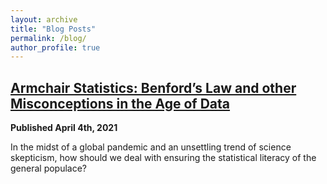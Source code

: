 ```yaml
---
layout: archive
title: "Blog Posts"
permalink: /blog/
author_profile: true
---
```


## <a href="https://www.triplehelixcmu.org/other/armchair-statistics" target="_blank">Armchair Statistics: Benford’s Law and other Misconceptions in the Age of Data</a>

**Published April 4th, 2021**

In the midst of a global pandemic and an unsettling trend of science skepticism, how should we deal with ensuring the statistical literacy of the general populace?